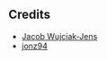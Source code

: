 ## Credits

-   [Jacob Wujciak-Jens](https://github.com/assignUser)
-   [jonz94](https://github.com/jonz94)
